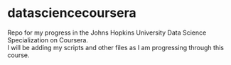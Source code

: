 # datasciencecoursera
Repo for my progress in the Johns Hopkins University Data Science Specialization on Coursera.
<br>
I will be adding my scripts and other files as I am progressing through this course.

